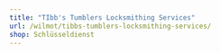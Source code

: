 ```yaml
---
title: "TIbb's Tumblers Locksmithing Services"
url: /wilmot/tibbs-tumblers-locksmithing-services/
shop: Schlüsseldienst
---
```

